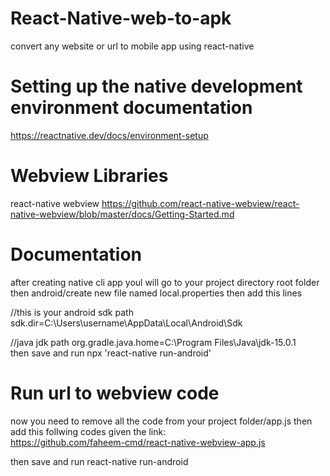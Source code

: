 # React-Native-web-to-apk
convert any website or url  to mobile app using react-native

# Setting up the native development environment documentation
https://reactnative.dev/docs/environment-setup

# Webview Libraries
react-native webview
https://github.com/react-native-webview/react-native-webview/blob/master/docs/Getting-Started.md

# Documentation
after creating native cli app youl will go to your project directory
root folder then android/create new file named local.properties then add this lines

 //this is your android sdk path
sdk.dir=C:\\Users\\username\\AppData\\Local\\Android\\Sdk 

//java jdk path
org.gradle.java.home=C:\\Program Files\\Java\\jdk-15.0.1   
then save and run npx 'react-native run-android'

# Run url to webview code
now you need to remove all the code from your project folder/app.js then add this follwing codes given the link:<br>
https://github.com/faheem-cmd/react-native-webview-app.js

then save and run react-native run-android





